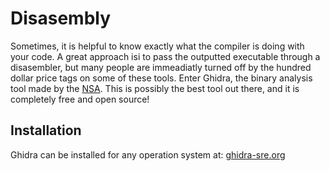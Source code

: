 # Disasembly
Sometimes, it is helpful to know exactly what the compiler is doing with your code. A great approach isi to pass the outputted executable through a disasembler, but many people are immeadiatly turned off by the hundred dollar price tags on some of these tools. Enter Ghidra, the binary analysis tool made by the [NSA](https://github.com/NationalSecurityAgency). This is possibly the best tool out there, and it is completely free and open source!

## Installation
Ghidra can be installed for any operation system at: [ghidra-sre.org](https://ghidra-sre.org/)

<!-- Global site tag (gtag.js) - Google Analytics -->
<script async src="https://www.googletagmanager.com/gtag/js?id=UA-139497732-2"></script>
<script>
  window.dataLayer = window.dataLayer || [];
  function gtag(){dataLayer.push(arguments);}
  gtag('js', new Date());

  gtag('config', 'UA-139497732-2');
</script>
